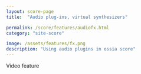 ```yaml
---
layout: score-page
title:  "Audio plug-ins, virtual synthesizers"

permalink: /score/features/audiofx.html
category: "site-score"

image: /assets/features/fx.png
description: "Using audio plugins in ossia score"
---
```


Video feature
